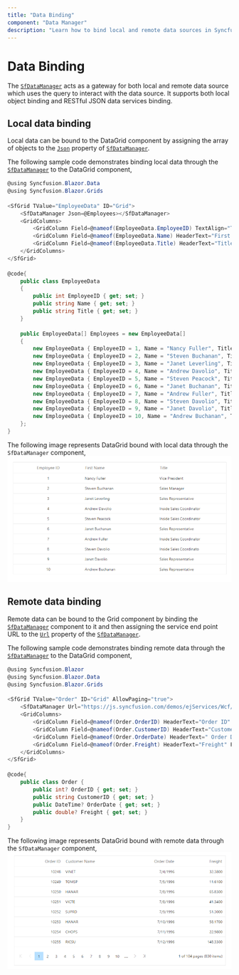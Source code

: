 ```yaml
---
title: "Data Binding"
component: "Data Manager"
description: "Learn how to bind local and remote data sources in Syncfusion Blazor components using the Blazor Data Manager"
---
```


<!-- markdownlint-disable MD024 -->

# Data Binding

The [`SfDataManager`](https://help.syncfusion.com/cr/aspnetcore-blazor/Syncfusion.Blazor~Syncfusion.Blazor.Data.SfDataManager.html) acts as a gateway for both local and remote data source which uses the query to interact with the data source. It supports both local object binding and RESTful JSON data services binding.

## Local data binding

Local data can be bound to the DataGrid component by assigning the array of objects to the [`Json`](https://help.syncfusion.com/cr/aspnetcore-blazor/Syncfusion.Blazor~Syncfusion.Blazor.DataManager~Json.html) property of [`SfDataManager`](https://help.syncfusion.com/cr/aspnetcore-blazor/Syncfusion.Blazor~Syncfusion.Blazor.Data.SfDataManager.html).

The following sample code demonstrates binding local data through the [`SfDataManager`](https://help.syncfusion.com/cr/aspnetcore-blazor/Syncfusion.Blazor~Syncfusion.Blazor.Data.SfDataManager.html) to the DataGrid component,

```csharp
@using Syncfusion.Blazor.Data
@using Syncfusion.Blazor.Grids

<SfGrid TValue="EmployeeData" ID="Grid">
    <SfDataManager Json=@Employees></SfDataManager>
    <GridColumns>
        <GridColumn Field=@nameof(EmployeeData.EmployeeID) TextAlign="TextAlign.Center" HeaderText="Employee ID" Width="120"></GridColumn>
        <GridColumn Field=@nameof(EmployeeData.Name) HeaderText="First Name" Width="130"></GridColumn>
        <GridColumn Field=@nameof(EmployeeData.Title) HeaderText="Title" Width="120"></GridColumn>
    </GridColumns>
</SfGrid>

@code{
    public class EmployeeData
    {
        public int EmployeeID { get; set; }
        public string Name { get; set; }
        public string Title { get; set; }
    }

    public EmployeeData[] Employees = new EmployeeData[]
    {
        new EmployeeData { EmployeeID = 1, Name = "Nancy Fuller", Title = "Vice President" },
        new EmployeeData { EmployeeID = 2, Name = "Steven Buchanan", Title = "Sales Manager" },
        new EmployeeData { EmployeeID = 3, Name = "Janet Leverling", Title = "Sales Representative" },
        new EmployeeData { EmployeeID = 4, Name = "Andrew Davolio", Title = "Inside Sales Coordinator" },
        new EmployeeData { EmployeeID = 5, Name = "Steven Peacock", Title = "Inside Sales Coordinator" },
        new EmployeeData { EmployeeID = 6, Name = "Janet Buchanan", Title = "Sales Representative" },
        new EmployeeData { EmployeeID = 7, Name = "Andrew Fuller", Title = "Inside Sales Coordinator" },
        new EmployeeData { EmployeeID = 8, Name = "Steven Davolio", Title = "Inside Sales Coordinato" },
        new EmployeeData { EmployeeID = 9, Name = "Janet Davolio", Title = "Sales Representative" },
        new EmployeeData { EmployeeID = 10, Name = "Andrew Buchanan", Title = "Sales Representative" }
    };
}
```

The following image represents DataGrid bound with local data through the `SfDataManager` component,
![Local Data Binding](./images/grid-local-binding.png)

## Remote data binding

Remote data can be bound to the Grid component by binding the [`SfDataManager`](https://help.syncfusion.com/cr/aspnetcore-blazor/Syncfusion.Blazor~Syncfusion.Blazor.Data.SfDataManager.html) component to it and then assigning the service end point URL to the [`Url`](https://help.syncfusion.com/cr/aspnetcore-blazor/Syncfusion.Blazor~Syncfusion.Blazor.DataManager~Url.html) property of the [`SfDataManager`](https://help.syncfusion.com/cr/aspnetcore-blazor/Syncfusion.Blazor~Syncfusion.Blazor.Data.SfDataManager.html).

The following sample code demonstrates binding remote data through the [`SfDataManager`](https://help.syncfusion.com/cr/aspnetcore-blazor/Syncfusion.Blazor~Syncfusion.Blazor.Data.SfDataManager.html) to the DataGrid component,

```csharp
@using Syncfusion.Blazor
@using Syncfusion.Blazor.Data
@using Syncfusion.Blazor.Grids

<SfGrid TValue="Order" ID="Grid" AllowPaging="true">
    <SfDataManager Url="https://js.syncfusion.com/demos/ejServices/Wcf/Northwind.svc/Orders" Adaptor="Adaptors.ODataAdaptor"></SfDataManager>
    <GridColumns>
        <GridColumn Field=@nameof(Order.OrderID) HeaderText="Order ID" IsPrimaryKey="true" TextAlign="TextAlign.Right" Width="120"></GridColumn>
        <GridColumn Field=@nameof(Order.CustomerID) HeaderText="Customer Name" Width="150"></GridColumn>
        <GridColumn Field=@nameof(Order.OrderDate) HeaderText=" Order Date" Format="d" Type="ColumnType.Date" TextAlign="TextAlign.Right" Width="130"></GridColumn>
        <GridColumn Field=@nameof(Order.Freight) HeaderText="Freight" Format="C2" TextAlign="TextAlign.Right" Width="120"></GridColumn>
    </GridColumns>
</SfGrid>

@code{
    public class Order {
        public int? OrderID { get; set; }
        public string CustomerID { get; set; }
        public DateTime? OrderDate { get; set; }
        public double? Freight { get; set; }
    }
}
```

The following image represents DataGrid bound with remote data through the `SfDataManager` component,
![Remote Data Binding](./images/grid-remote-binding.png)